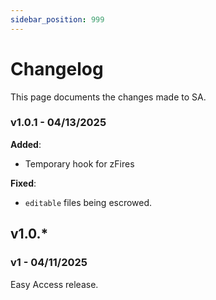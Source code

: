 ```yaml
---
sidebar_position: 999
---
```


# Changelog

This page documents the changes made to SA.

### v1.0.1 - 04/13/2025

**Added**:
- Temporary hook for zFires

**Fixed**:
- `editable` files being escrowed.

## v1.0.\*

### v1 - 04/11/2025
Easy Access release.
